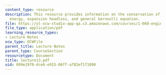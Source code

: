 ```yaml
---
content_type: resource
description: This resource provides information on the conservation of mechanical
  energy, expansion headloss, and general bernoulli equation.
file: https://ol-ocw-studio-app-qa.s3.amazonaws.com/courses/1-060-engineering-mechanics-ii-spring-2006/099e1970dce6e91506ffa782ef1f1090_lecture13.pdf
file_type: application/pdf
learning_resource_types:
- Lecture Notes
ocw_type: OCWFile
parent_title: Lecture Notes
parent_type: CourseSection
resourcetype: Document
title: lecture13.pdf
uid: 099e1970-dce6-e915-06ff-a782ef1f1090
---
```

